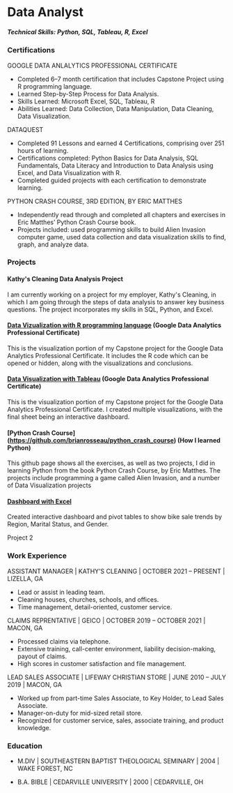 # Data Analyst

##### Technical Skills: Python, SQL, Tableau, R, Excel

### Certifications
GOOGLE DATA ANLALYTICS PROFESSIONAL CERTIFICATE 
- Completed 6–7 month certification that includes Capstone Project using R programming language.
- Learned Step-by-Step Process for Data Analysis.
- Skills Learned: Microsoft Excel, SQL, Tableau, R
- Abilities Learned: Data Collection, Data Manipulation, Data Cleaning, Data Visualization.

DATAQUEST
- Completed 91 Lessons and earned 4 Certifications, comprising over 251 hours of learning.
- Certifications completed: Python Basics for Data Analysis, SQL Fundamentals, Data Literacy and Introduction to Data Analysis using Excel, and Data Visualization with R.
- Completed guided projects with each certification to demonstrate learning.

PYTHON CRASH COURSE, 3RD EDITION, BY ERIC MATTHES
- Independently read through and completed all chapters and exercises in Eric Matthes’ Python Crash Course book.
- Projects included: used programming skills to build Alien Invasion computer game, used data collection and data visualization skills to find, graph, and analyze data.

### Projects
#### Kathy's Cleaning Data Analysis Project
I am currently working on a project for my employer, Kathy's Cleaning, in which I am going through the steps of data analysis to answer key business questions. The project incorporates my skills in SQL, Python, and Excel.

#### [Data Vizualization with R programming language](https://brianrosseau.github.io/R-cyclistic-case-study/) (Google Data Analytics Professional Certificate)
This is the visualization portion of my Capstone project for the Google Data Analytics Professional Certificate. It includes the R code which can be opened or hidden, along with the visualizations and conclusions.

#### [Data Visualization with Tableau](https://public.tableau.com/app/profile/brian.rosseau/viz/CyclisticCaseStudy-ChicagoMap/ChicagoBikeStationsDashboard) (Google Data Analytics Professional Certificate)
This is the visualization portion of my Capstone project for the Google Data Analytics Professional Certificate. I created multiple visualizations, with the final sheet being an interactive dashboard.

#### [Python Crash Course] (https://github.com/brianrosseau/python_crash_course) (How I learned Python)
This github page shows all the exercises, as well as two projects, I did in learning Python from the book Python Crash Course, by Eric Matthes.
The projects include programming a game called Alien Invasion, and a number of Data Visualization projects

#### [Dashboard with Excel](https://view.officeapps.live.com/op/view.aspx?src=https%3A%2F%2Fraw.githubusercontent.com%2Fbrianrosseau%2FExcel-Projects%2Frefs%2Fheads%2Fmain%2FBike%2520Sales%2520Dashboard.xlsx&wdOrigin=BROWSELINK) 
Created interactive dashboard and pivot tables to show bike sale trends by Region, Marital Status, and Gender.

Project 2

### Work Experience
ASSISTANT MANAGER | KATHY’S CLEANING | OCTOBER 2021 – PRESENT | LIZELLA, GA
- Lead or assist in leading team.
- Cleaning houses, churches, schools, and offices.
- Time management, detail-oriented, customer service.

CLAIMS REPRENTATIVE | GEICO | OCTOBER 2019 – OCTOBER 2021 | MACON, GA
- Processed claims via telephone.
- Extensive training, call-center environment, liability decision-making, payout of claims.
- High scores in customer satisfaction and file management.

LEAD SALES ASSOCIATE | LIFEWAY CHRISTIAN STORE | JUNE 2010 – JULY 2019 | MACON, GA
- Worked up from part-time Sales Associate, to Key Holder, to Lead Sales Associate.
- Manager-on-duty for mid-sized retail store.
- Recognized for customer service, sales, associate training, and product knowledge.

### Education
- M.DIV | SOUTHEASTERN BAPTIST THEOLOGICAL SEMINARY | 2004  | WAKE FOREST, NC

- B.A. BIBLE | CEDARVILLE UNIVERSITY | 2000 | CEDARVILLE, OH

